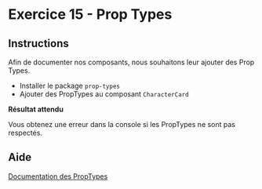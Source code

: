 # Exercice 15 - Prop Types

## Instructions

Afin de documenter nos composants, nous souhaitons leur ajouter des Prop Types.

* Installer le package `prop-types`
* Ajouter des PropTypes au composant `CharacterCard`

**Résultat attendu**

Vous obtenez une erreur dans la console si les PropTypes ne sont pas respectés.

## Aide

[Documentation des PropTypes](https://reactjs.org/docs/typechecking-with-proptypes.html#proptypes)
